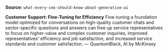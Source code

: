 **Source:** `what-every-ceo-should-know-about-generative-ai`

**Customer Support: Fine-Tuning for Efficiency**
Fine-tuning a foundation model optimized for conversations on high-quality customer chats and sector-specific questions and answers can free up service representatives to focus on higher-value and complex customer inquiries, improved representatives’ efficiency and job satisfaction, and increased service standards and customer satisfaction. — QuantumBlack, AI by McKinsey

